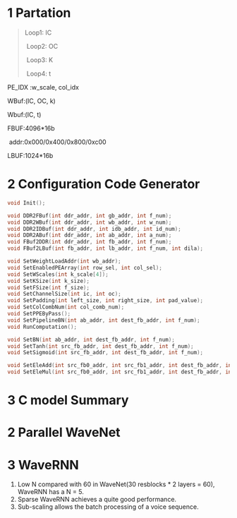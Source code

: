 # 1 Partation

> Loop1: IC
>
> ​	Loop2: OC
>
> ​		Loop3: K
>
> ​			Loop4: t

PE_IDX :w_scale, col_idx

WBuf:(IC, OC, k)

Wbuf:(IC, t)

FBUF:4096*16b

​	addr:0x000/0x400/0x800/0xc00

LBUF:1024*16b



# 2 Configuration Code Generator

```c++
void Init();

void DDR2FBuf(int ddr_addr, int gb_addr, int f_num);
void DDR2WBuf(int ddr_addr, int wb_addr, int w_num);
void DDR2IDBuf(int ddr_addr, int idb_addr, int id_num);
void DDR2ABuf(int ddr_addr, int ab_addr, int a_num);
void FBuf2DDR(int ddr_addr, int fb_addr, int f_num);
void FBuf2LBuf(int fb_addr, int lb_addr, int f_num, int dila);

void SetWeightLoadAddr(int wb_addr);
void SetEnabledPEArray(int row_sel, int col_sel);
void SetWScales(int k_scale[4]);
void SetKSize(int k_size);
void SetFSize(int f_size);
void SetChannelSize(int ic, int oc);
void SetPadding(int left_size, int right_size, int pad_value);
void SetColCombNum(int col_comb_num);
void SetPPEByPass();
void SetPipelineBN(int ab_addr, int dest_fb_addr, int f_num);
void RunComputation();

void SetBN(int ab_addr, int dest_fb_addr, int f_num);
void SetTanh(int src_fb_addr, int dest_fb_addr, int f_num);
void SetSigmoid(int src_fb_addr, int dest_fb_addr, int f_num);

void SetEleAdd(int src_fb0_addr, int src_fb1_addr, int dest_fb_addr, int f_num);
void SetEleMul(int src_fb0_addr, int src_fb1_addr, int dest_fb_addr, int f_num);
```









# 3 C model Summary































# 2 Parallel WaveNet



# 3 WaveRNN

1. Low N compared with 60 in WaveNet(30 resblocks * 2 layers = 60), WaveRNN has a N = 5.
2. Sparse WaveRNN achieves a quite good performance.
3. Sub-scaling allows the batch processing of a voice sequence.